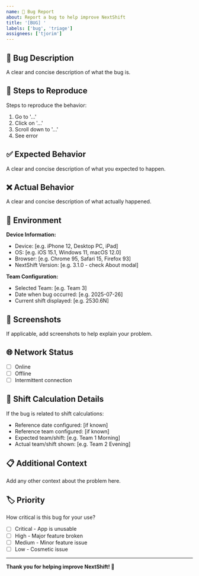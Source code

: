 ```yaml
---
name: 🐛 Bug Report
about: Report a bug to help improve NextShift
title: '[BUG] '
labels: ['bug', 'triage']
assignees: ['tjorim']
---
```


## 🐛 Bug Description
A clear and concise description of what the bug is.

## 🔄 Steps to Reproduce
Steps to reproduce the behavior:
1. Go to '...'
2. Click on '...'
3. Scroll down to '...'
4. See error

## ✅ Expected Behavior
A clear and concise description of what you expected to happen.

## ❌ Actual Behavior
A clear and concise description of what actually happened.

## 📱 Environment
**Device Information:**
- Device: [e.g. iPhone 12, Desktop PC, iPad]
- OS: [e.g. iOS 15.1, Windows 11, macOS 12.0]
- Browser: [e.g. Chrome 95, Safari 15, Firefox 93]
- NextShift Version: [e.g. 3.1.0 - check About modal]

**Team Configuration:**
- Selected Team: [e.g. Team 3]
- Date when bug occurred: [e.g. 2025-07-26]
- Current shift displayed: [e.g. 2530.6N]

## 📸 Screenshots
If applicable, add screenshots to help explain your problem.

## 🌐 Network Status
- [ ] Online
- [ ] Offline
- [ ] Intermittent connection

## 🔧 Shift Calculation Details
If the bug is related to shift calculations:
- Reference date configured: [if known]
- Reference team configured: [if known]
- Expected team/shift: [e.g. Team 1 Morning]
- Actual team/shift shown: [e.g. Team 2 Evening]

## 📋 Additional Context
Add any other context about the problem here.

## 🏷️ Priority
How critical is this bug for your use?
- [ ] Critical - App is unusable
- [ ] High - Major feature broken
- [ ] Medium - Minor feature issue
- [ ] Low - Cosmetic issue

---

**Thank you for helping improve NextShift! 🚀**